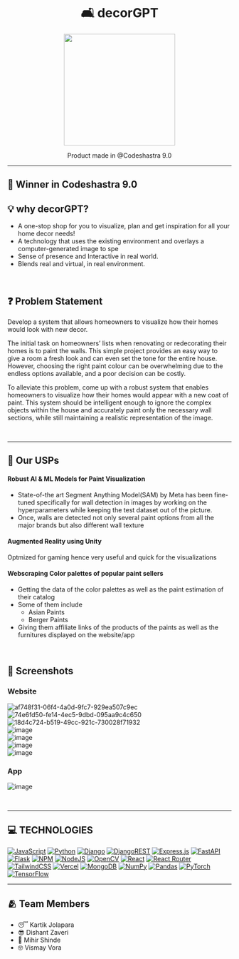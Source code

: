 <div align='center'>
    <h1><b>🛋️ decorGPT </b></h1>
    <img src='https://user-images.githubusercontent.com/42518907/230979376-c3f931de-d6f2-4cb7-8793-a8b5887a1f36.png' width='250' />
    <p>Product made in @Codeshastra 9.0</p>

</div>

--- 

## 🥳️ **Winner in Codeshastra 9.0**


## 💡️ **why decorGPT?**


- A one-stop shop for you to visualize, plan and get inspiration for all your home decor needs!
- A technology that uses the existing environment and overlays a computer-generated image to spe
- Sense of presence and Interactive in real world.
- Blends real and virtual, in real environment.

<br />


## ❓️ **Problem Statement**
Develop a system that allows homeowners to visualize how their homes would look with new decor.

The initial task on homeowners’ lists when renovating or redecorating their homes is to paint the walls. This simple project provides an easy way to give a room a fresh look and can even set the tone for the entire house. However, choosing the right paint colour can be overwhelming due to the endless options available, and a poor decision can be costly.
 
To alleviate this problem, come up with a robust system that enables homeowners to visualize how their homes would appear with a new coat of paint. This system should be intelligent enough to ignore the complex objects within the house and accurately paint only the necessary wall sections, while still maintaining a realistic representation of the image.


<br />

---

## 🌟️ **Our USPs**

#### Robust AI & ML Models for Paint Visualization
- State-of-the art Segment Anything Model(SAM) by Meta has been fine-tuned specifically for wall detection in images by working on the hyperparameters while keeping the test dataset out of the picture.
- Once, walls are detected not only several paint options from all the major brands but also different wall texture

#### Augmented Reality using Unity
Optmized for gaming hence very useful and quick for the visualizations

#### Webscraping Color palettes of popular paint sellers
- Getting the data of the color palettes as well as the paint estimation of their catalog
- Some of them include
  - Asian Paints
  - Berger Paints
- Giving them affiliate links of the products of the paints as well as the furnitures displayed on the website/app


<br />


## 📸️ **Screenshots**

### Website
![af748f31-06f4-4a0d-9fc7-929ea507c9ec](https://user-images.githubusercontent.com/42518907/230986271-bc2a8ab8-6ec7-4b93-9b03-71bfd0cd0072.jpg)
<br />
![74e6fd50-fe14-4ec5-9dbd-095aa9c4c650](https://user-images.githubusercontent.com/42518907/230986289-a55bd9e2-8cd1-4c79-8a32-86604ac48e83.jpg)
<br />
![18d4c724-b519-49cc-921c-730028f71932](https://user-images.githubusercontent.com/42518907/230986298-2b4ab844-c96b-44dd-aeec-c42987d5271f.jpg)
<br />
![image](https://user-images.githubusercontent.com/42518907/230987729-5e477181-1ddc-4dcc-887c-b6373554d8d3.png)
<br />
![image](https://user-images.githubusercontent.com/42518907/230986793-0965620f-6fa4-442d-9ccf-0174f3044b4d.png)
<br />
![image](https://user-images.githubusercontent.com/42518907/230986902-dbd4b9f2-e4bb-444f-bfd9-07f48c3af3da.png)
<br />
![image](https://user-images.githubusercontent.com/42518907/230987472-1b4624f8-e1cb-41b0-8582-737d90c392e9.png)
<br />

### App
![image](https://user-images.githubusercontent.com/42518907/230988020-4913f8e8-a099-4891-a19a-dd5ba9425d20.png)


<br />

---

## 💻 **TECHNOLOGIES**

[![JavaScript](https://img.shields.io/badge/javascript-%23323330.svg?style=for-the-badge&logo=javascript&logoColor=%23F7DF1E)](https://github.com/dishantzaveri/djcsi_EnemiesOfSyntax) [![Python](https://img.shields.io/badge/python-3670A0?style=for-the-badge&logo=python&logoColor=ffdd54)](https://github.com/dishantzaveri/djcsi_EnemiesOfSyntax) [![Django](https://img.shields.io/badge/django-%23092E20.svg?style=for-the-badge&logo=django&logoColor=white)](https://github.com/dishantzaveri/djcsi_EnemiesOfSyntax) [![DjangoREST](https://img.shields.io/badge/DJANGO-REST-ff1709?style=for-the-badge&logo=django&logoColor=white&color=ff1709&labelColor=gray)](https://github.com/dishantzaveri/djcsi_EnemiesOfSyntax) [![Express.js](https://img.shields.io/badge/express.js-%23404d59.svg?style=for-the-badge&logo=express&logoColor=%2361DAFB)](https://github.com/dishantzaveri/djcsi_EnemiesOfSyntax) [![FastAPI](https://img.shields.io/badge/FastAPI-005571?style=for-the-badge&logo=fastapi)](https://github.com/dishantzaveri/djcsi_EnemiesOfSyntax) [![Flask](https://img.shields.io/badge/flask-%23000.svg?style=for-the-badge&logo=flask&logoColor=white)](https://github.com/dishantzaveri/djcsi_EnemiesOfSyntax) [![NPM](https://img.shields.io/badge/NPM-%23000000.svg?style=for-the-badge&logo=npm&logoColor=white)](https://github.com/dishantzaveri/djcsi_EnemiesOfSyntax) [![NodeJS](https://img.shields.io/badge/node.js-6DA55F?style=for-the-badge&logo=node.js&logoColor=white)](https://github.com/dishantzaveri/djcsi_EnemiesOfSyntax) [![OpenCV](https://img.shields.io/badge/opencv-%23white.svg?style=for-the-badge&logo=opencv&logoColor=white)](https://github.com/dishantzaveri/djcsi_EnemiesOfSyntax) [![React](https://img.shields.io/badge/react-%2320232a.svg?style=for-the-badge&logo=react&logoColor=%2361DAFB)](https://github.com/dishantzaveri/djcsi_EnemiesOfSyntax) [![React Router](https://img.shields.io/badge/React_Router-CA4245?style=for-the-badge&logo=react-router&logoColor=white)](https://github.com/dishantzaveri/djcsi_EnemiesOfSyntax) [![TailwindCSS](https://img.shields.io/badge/tailwindcss-%2338B2AC.svg?style=for-the-badge&logo=tailwind-css&logoColor=white)](https://github.com/dishantzaveri/djcsi_EnemiesOfSyntax) [![Vercel](https://img.shields.io/badge/vercel-%23000000.svg?style=for-the-badge&logo=vercel&logoColor=white)](https://github.com/dishantzaveri/djcsi_EnemiesOfSyntax) [![MongoDB](https://img.shields.io/badge/MongoDB-%234ea94b.svg?style=for-the-badge&logo=mongodb&logoColor=white)](https://github.com/dishantzaveri/djcsi_EnemiesOfSyntax) [![NumPy](https://img.shields.io/badge/numpy-%23013243.svg?style=for-the-badge&logo=numpy&logoColor=white)](https://github.com/dishantzaveri/djcsi_EnemiesOfSyntax) [![Pandas](https://img.shields.io/badge/pandas-%23150458.svg?style=for-the-badge&logo=pandas&logoColor=white)](https://github.com/dishantzaveri/djcsi_EnemiesOfSyntax) [![PyTorch](https://img.shields.io/badge/PyTorch-%23EE4C2C.svg?style=for-the-badge&logo=PyTorch&logoColor=white)](https://github.com/dishantzaveri/djcsi_EnemiesOfSyntax) [![TensorFlow](https://img.shields.io/badge/TensorFlow-%23FF6F00.svg?style=for-the-badge&logo=TensorFlow&logoColor=white)](https://github.com/dishantzaveri/djcsi_EnemiesOfSyntax) 
<br />

---

## 🫂️ **Team Members**

- 😴️ Kartik Jolapara
- 😎️ Dishant Zaveri
- 🙂️ Mihir Shinde
- 🤓 Vismay Vora
